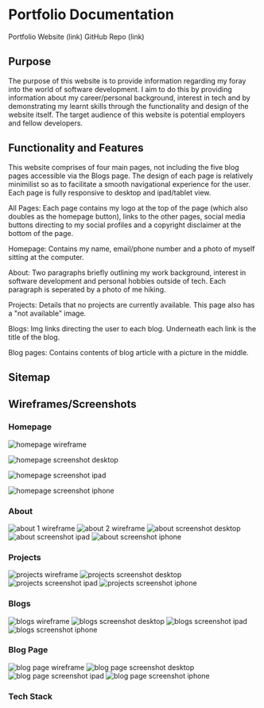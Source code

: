 # Portfolio Documentation

Portfolio Website (link)
GitHub Repo (link)

## Purpose

The purpose of this website is to provide information regarding my foray into the world of software development. I aim to do this by providing information about my career/personal background, interest in tech and by demonstrating my learnt skills through the functionality and design of the website itself. The target audience of this website is potential employers and fellow developers.

## Functionality and Features

This website comprises of four main pages, not including the five blog pages accessible via the Blogs page. The design of each page is relatively minimilist so as to facilitate a smooth navigational experience for the user. Each page is fully responsive to desktop and ipad/tablet view.

All Pages: Each page contains my logo at the top of the page (which also doubles as the homepage button), links to the other pages, social media buttons directing to my social profiles and a copyright disclaimer at the bottom of the page.

Homepage: Contains my name, email/phone number and a photo of myself sitting at the computer.

About: Two paragraphs briefly outlining my work background, interest in software development and personal hobbies outside of tech. Each paragraph is seperated by a photo of me hiking.

Projects: Details that no projects are currently available. This page also has a "not available" image.

Blogs: Img links directing the user to each blog. Underneath each link is the title of the blog. 

Blog pages: Contains contents of blog article with a picture in the middle.

## Sitemap

## Wireframes/Screenshots

### Homepage

![homepage wireframe](photos/homepage_wireframe_screenshot.jpg)

![homepage screenshot desktop](photos/homepage_screenshot_desktop.jpg)

![homepage screenshot ipad](photos/homepage_screenshot_ipad.jpg)

![homepage screenshot iphone](photos/homepage_screenshot_iphone.jpg)

### About 
![about 1 wireframe](photos/about1_wireframe.jpg)
![about 2 wireframe](photos/about2_wireframe.jpg)
![about screenshot desktop](photos/about_screenshot_desktop.jpg)
![about screenshot ipad](photos/about_screenshot_ipad.jpg)
![about screenshot iphone](photos/about_screenshot_iphone.jpg)

### Projects
![projects wireframe](photos/projects_wireframe.jpg)
![projects screenshot desktop](photos/projects_screenshot_desktop.jpg)
![projects screenshot ipad](photos/projects_screenshot_ipad.jpg)
![projects screenshot iphone](photos/projects_screenshot_iphone.jpg)

### Blogs

![blogs wireframe](photos/blogs_wireframe.jpg)
![blogs screenshot desktop](photos/blogs_screenshot_desktop.jpg)
![blogs screenshot ipad](photos/blogs_screenshot_ipad.jpg)
![blogs screenshot iphone](photos/blogs_screenshot_iphone.jpg)

### Blog Page

![blog page wireframe](photos/blog_page_wireframe.jpg)
![blog page screenshot desktop](photos/blog_page_screenshot_desktop.jpg)
![blog page screenshot ipad](photos/blog_page_screenshot_ipad.jpg)
![blog page screenshot iphone](photos/blog_page_screenshot_iphone.jpg)

### Tech Stack

